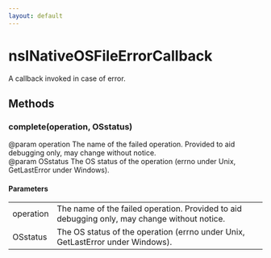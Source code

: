```yaml
---
layout: default
---
```


# nsINativeOSFileErrorCallback #
  
A callback invoked in case of error.  
  

## Methods ##

### complete(operation, OSstatus) ###
  
@param operation The name of the failed operation. Provided to aid  
debugging only, may change without notice.  
@param OSstatus The OS status of the operation (errno under Unix,  
GetLastError under Windows).  
  

#### Parameters ####

<table>

<tr>
<td>operation</td>
<td>The name of the failed operation. Provided to aid  
debugging only, may change without notice.  
</td>
</tr>

<tr>
<td>OSstatus</td>
<td>The OS status of the operation (errno under Unix,  
GetLastError under Windows).  
</td>
</tr>

</table>
